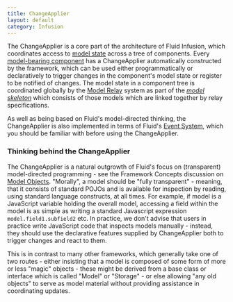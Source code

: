 ```yaml
---
title: ChangeApplier
layout: default
category: Infusion
---
```


The ChangeApplier is a core part of the architecture of Fluid Infusion, which coordinates access to
[model state](FrameworkConcepts.md) across a tree of components.
Every [model-bearing component](tutorial-gettingStartedWithInfusion/ModelComponents.md ) has a ChangeApplier automatically
constructed by the framework, which can be used either programmatically or declaratively to trigger
changes in the component's model state or register to be notified of changes. The model state in a
component tree is coordinated globally by the [Model Relay](ModelRelay.md) system as part of the
*[model skeleton](ModelRelay.md#how-model-relay-updates-propagate)* which
consists of those models which are linked together by relay specifications.

As well as being based on Fluid's model-directed thinking, the ChangeApplier is also implemented in
terms of Fluid's [Event System](InfusionEventSystem.md), which you should be familiar with before using the ChangeApplier.

### Thinking behind the ChangeApplier ###

The ChangeApplier is a natural outgrowth of Fluid's focus on (transparent) model-directed programming - see
the Framework Concepts discussion on [Model Objects](FrameworkConcepts.md#model-objects).
"Morally", a model should be "fully transparent" - meaning, that it consists of standard POJOs and
is available for inspection by reading, using standard language constructs, at all times. For example,
if model is a JavaScript variable holding the overall model, accessing a field within the model is as
simple as writing a standard Javascript expression `model.field1.subfield2` etc. In practice, we don't
advise that users in practice write JavaScript code that inspects models manually - instead, they
should use the declarative features supplied by ChangeApplier both to trigger changes and react to them.

This is in contrast to many other frameworks, which generally take one of two routes - either
insisting that a model is composed of some form of more or less "magic" objects - these might be
derived from a base class or interface which is called "Model" or "Storage" - or else allowing "any
old objects" to serve as model material without providing assistance in coordinating updates.
